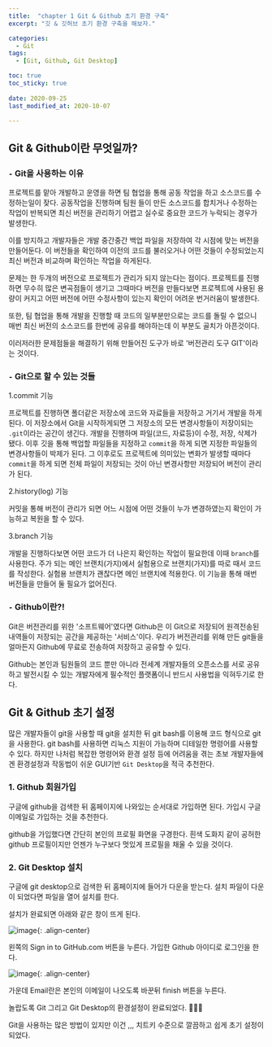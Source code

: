 ```yaml
---
title:  "chapter 1 Git & Github 초기 환경 구축" 
excerpt: "깃 & 깃허브 초기 환경 구축을 해보자."

categories:
  - Git
tags:
  - [Git, Github, Git Desktop]

toc: true
toc_sticky: true
 
date: 2020-09-25
last_modified_at: 2020-10-07

---
```



## Git & Github이란 무엇일까?

### `-` Git을 사용하는 이유

프로젝트를 맡아 개발하고 운영을 하면 팀 협업을 통해 공동 작업을 하고 소스코드를 수정하는일이 잦다. 공동작업을 진행하며 팀원 들이 만든 소스코드를 합치거나 수정하는 작업이 반복되면 최신 버전을 관리하기 어렵고 실수로 중요한 코드가 누락되는 경우가 발생한다. 

이를 방지하고 개발자들은 개발 중간중간 백업 파일을 저장하여 각 시점에 맞는 버전을 만들어둔다. 이 버전들을 확인하여 이전의 코드를 불러오거나 어떤 것들이 수정되었는지 최신 버전과 비교하며 확인하는 작업을 하게된다. 

문제는 한 두개의 버전으로 프로젝트가 관리가 되지 않는다는 점이다. 프로젝트를 진행하면 무수히 많은 변곡점들이 생기고 그때마다 버전을 만들다보면 프로젝트에 사용된 용량이 커지고 어떤 버전에 어떤 수정사항이 있는지 확인이 어려운 번거러움이 발생한다. 

또한, 팀 협업을 통해 개발을 진행할 때 코드의 일부분만으로는 코드를 돌릴 수 없으니 매번 최신 버전의 소스코드를 한번에 공유를 해야하는데 이 부분도 골치가 아픈것이다. 

이러저러한 문제점들을 해결하기 위해 만들어진 도구가 바로 '버전관리 도구 GIT'이라는 것이다. 

### `-` Git으로 할 수 있는 것들

1.commit 기능  

프로젝트를 진행하면 폴더같은 저장소에 코드와 자료들을 저장하고 거기서 개발을 하게된다. 이 저장소에서 Git을 시작하게되면 그 저장소의 모든 변경사항들이 저장이되는 `.git`이라는 공간이 생긴다. 개발을 진행하며 파일(코드, 자료등)이 수정, 저장, 삭제가 됐다. 이후 깃을 통해 백업할 파일들을 지정하고 `commit`을 하게 되면 지정한 파일들의 변경사항들이 박제가 된다. 그 이후로도 프로젝트에 의미있는 변화가 발생할 때마다 `commit`을 하게 되면 전체 파일이 저장되는 것이 아닌 변경사항만 저장되어 버전이 관리가 된다. 

2.history(log) 기능

커밋을 통해 버전이 관리가 되면 어느 시점에 어떤 것들이 누가 변경하였는지 확인이 가능하고 복원을 할 수 있다. 

3.branch 기능

개발을 진행하다보면 어떤 코드가 더 나은지 확인하는 작업이 필요한데 이때 `branch`를 사용한다. 주가 되는 메인 브랜치(가지)에서 실험용으로 브랜치(가지)를 따로 때서 코드를 작성한다. 실험용 브랜치가 괜찮다면 메인 브랜치에 적용한다. 이 기능을 통해 매번 버전들을 만들어 둘 필요가 없어진다. 

### `-` Github이란?!

Git은 버전관리를 위한 '소프트웨어'였다면 Github은 이 Git으로 저장되어 원격전송된 내역들이 저장되는 공간을 제공하는 '서비스'이다. 
우리가 버전관리를 위해 만든 git들을 얼마든지 Github에 무료로 전송하여 저장하고 공유할 수 있다. 

Github는 본인과 팀원들의 코드 뿐만 아니라 전세계 개발자들의 오픈소스를 서로 공유하고 발전시킬 수 있는 개발자에게 필수적인 플랫폼이니 반드시 사용법을 익혀두기로 한다. 


## Git & Github 초기 설정

많은 개발자들이 git을 사용할 때 git을 설치한 뒤 git bash를 이용해 코드 형식으로 git을 사용한다. 
git bash를 사용하면 리눅스 지원이 가능하며 디테일한 명령어를 사용할 수 있다. 
하지만 나처럼 복잡한 명령어와 환경 설정 등에 어려움을 겪는 초보 개발자들에겐 환경설정과 작동법이 쉬운 GUI기반 `Git Desktop`을 적극 추천한다. 

### 1. Github 회원가입

구글에 github을 검색한 뒤 홈페이지에 나와있는 순서대로 가입하면 된다. 가입시 구글 이메일로 가입하는 것을 추천한다.

github을 가입했다면 간단히 본인의 프로필 화면을 구경한다. 흰색 도화지 같이 공허한 github 프로필이지만 언젠가 누구보다 멋있게 프로필을 채울 수 있을 것이다. 

### 2. Git Desktop 설치

구글에 git desktop으로 검색한 뒤 홈페이지에 들어가 다운을 받는다. 설치 파일이 다운이 되었다면 파일을 열어 설치를 한다. 

설치가 완료되면 아래와 같은 창이 뜨게 된다. 

![image](https://user-images.githubusercontent.com/67791317/134478763-ee4832df-fe83-4a52-be35-d2c52bc6cfed.png){: .align-center}

왼쪽의 Sign in to GitHub.com 버튼을 누른다. 
가입한 Github 아이디로 로그인을 한다. 

![image](https://user-images.githubusercontent.com/67791317/134479278-a4113be0-8543-4121-9041-b9e97586e6cb.png){: .align-center}

가운데 Email란은 본인의 이메일이 나오도록 바꾼뒤 finish 버튼을 누른다. 

놀랍도록 Git 그리고 Git Desktop의 환경설정이 완료되었다. 👏👏👏 

Git을 사용하는 많은 방법이 있지만 이건 ,,, 치트키 수준으로 깔끔하고 쉽게 초기 설정이 되었다. 